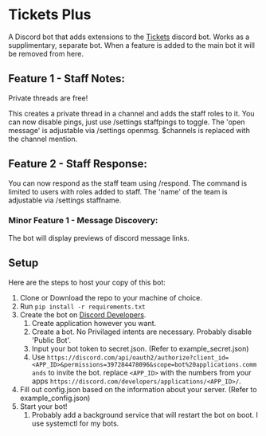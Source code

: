 # Tickets Plus
A Discord bot that adds extensions to the [Tickets](https://github.com/TicketsBot) discord bot.
Works as a supplimentary, separate bot.
When a feature is added to the main bot it will be removed from here.
 
## Feature 1 - Staff Notes:
Private threads are free!

This creates a private thread in a channel and adds the staff roles to it.
You can now disable pings, just use /settings staffpings to toggle.
The 'open message' is adjustable via /settings openmsg. $channels is replaced with the channel mention.

## Feature 2 - Staff Response:
You can now respond as the staff team using /respond.
The command is limited to users with roles added to staff.
The 'name' of the team is adjustable via /settings staffname.

### Minor Feature 1 - Message Discovery:
The bot will display previews of discord message links.

## Setup
 Here are the steps to host your copy of this bot:
1. Clone or Download the repo to your machine of choice.
2. Run `pip install -r requirements.txt`
3. Create the bot on [Discord Developers](https://discord.com/developers/applications).
    1. Create application however you want.
    2. Create a bot. No Privilaged intents are necessary. Probably disable 'Public Bot'.
    3. Input your bot token to secret.json. (Refer to example_secret.json)
    4. Use `https://discord.com/api/oauth2/authorize?client_id=<APP_ID>&permissions=397284478096&scope=bot%20applications.commands` to invite the bot. replace `<APP_ID>` with the numbers from your apps `https://discord.com/developers/applications/<APP_ID>/`.
4. Fill out config.json based on the information about your server. (Refer to example_config.json)
5. Start your bot!
    1. Probably add a background service that will restart the bot on boot. I use systemctl for my bots.
